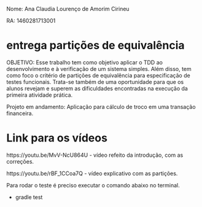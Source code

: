 <p>Nome: Ana Claudia Lourenço de Amorim Cirineu</p>
<p>RA: 1460281713001</p>

# entrega partições de equivalência
OBJETIVO:   Esse trabalho tem como objetivo aplicar o TDD ao desenvolvimento e à verificação
de um sistema simples. Além disso, tem como foco o critério de partições de equivalência para
especificação de testes funcionais. Trata-se também de uma oportunidade para que os alunos
revejam e superem as dificuldades encontradas na execução da primeira atividade prática.  

Projeto em andamento: Aplicação para cálculo de troco em uma transação financeira.

# Link para os vídeos
<p>https://youtu.be/MvV-NcU864U - vídeo refeito da introdução, com as correções.</p>
<p>https://youtu.be/rBF_1CCoa7Q - vídeo explicativo com as partições.</p>

Para rodar o teste é preciso executar o comando abaixo no terminal.
  - gradle test
